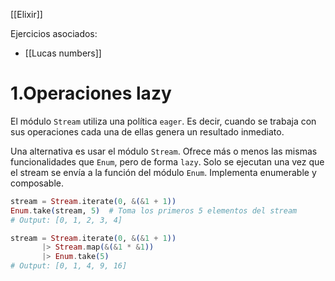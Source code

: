 [[Elixir]]

Ejercicios asociados:
+ [[Lucas numbers]]
# 1.Operaciones lazy
El módulo `Stream` utiliza una política `eager`. Es decir, cuando se trabaja con sus operaciones cada una de ellas genera un resultado inmediato.

Una alternativa es usar el módulo `Stream`. Ofrece más o menos las mismas funcionalidades que `Enum`, pero de forma `lazy`. Solo se ejecutan una vez que el stream se envía a la función del módulo `Enum`. Implementa enumerable y  composable.

```elixir
stream = Stream.iterate(0, &(&1 + 1))
Enum.take(stream, 5)  # Toma los primeros 5 elementos del stream
# Output: [0, 1, 2, 3, 4]
```

```elixir
stream = Stream.iterate(0, &(&1 + 1))
       |> Stream.map(&(&1 * &1))
       |> Enum.take(5)
# Output: [0, 1, 4, 9, 16]
```